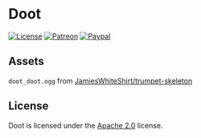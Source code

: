 # Doot

[![License](https://lxgaming.github.io/badges/License-Apache%202.0-blue.svg)](https://www.apache.org/licenses/LICENSE-2.0)
[![Patreon](https://lxgaming.github.io/badges/Patreon-donate-yellow.svg)](https://www.patreon.com/lxgaming)
[![Paypal](https://lxgaming.github.io/badges/Paypal-donate-yellow.svg)](https://www.paypal.com/cgi-bin/webscr?cmd=_s-xclick&hosted_button_id=CZUUA6LE7YS44&item_name=Doot+(from+GitHub.com))

## Assets
`doot_doot.ogg` from [JamiesWhiteShirt/trumpet-skeleton](https://github.com/JamiesWhiteShirt/trumpet-skeleton)

## License
Doot is licensed under the [Apache 2.0](https://www.apache.org/licenses/LICENSE-2.0) license.